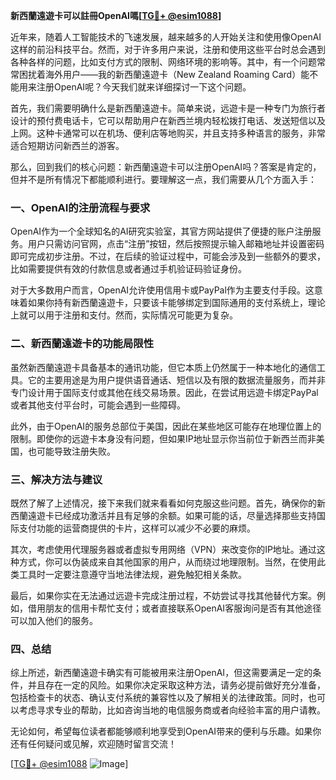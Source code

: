 **新西蘭遠遊卡可以註冊OpenAI嗎[[TG💪+ @esim1088](https://t.me/s/esim1088)]**

近年来，随着人工智能技术的飞速发展，越来越多的人开始关注和使用像OpenAI这样的前沿科技平台。然而，对于许多用户来说，注册和使用这些平台时总会遇到各种各样的问题，比如支付方式的限制、网络环境的影响等。其中，有一个问题常常困扰着海外用户——我的新西蘭遠遊卡（New Zealand Roaming Card）能不能用来注册OpenAI呢？今天我们就来详细探讨一下这个问题。

首先，我们需要明确什么是新西蘭遠遊卡。简单来说，远遊卡是一种专门为旅行者设计的预付费电话卡，它可以帮助用户在新西兰境内轻松拨打电话、发送短信以及上网。这种卡通常可以在机场、便利店等地购买，并且支持多种语言的服务，非常适合短期访问新西兰的游客。

那么，回到我们的核心问题：新西蘭遠遊卡可以注册OpenAI吗？答案是肯定的，但并不是所有情况下都能顺利进行。要理解这一点，我们需要从几个方面入手：

### 一、OpenAI的注册流程与要求

OpenAI作为一个全球知名的AI研究实验室，其官方网站提供了便捷的账户注册服务。用户只需访问官网，点击“注册”按钮，然后按照提示输入邮箱地址并设置密码即可完成初步注册。不过，在后续的验证过程中，可能会涉及到一些额外的要求，比如需要提供有效的付款信息或者通过手机验证码验证身份。

对于大多数用户而言，OpenAI允许使用信用卡或PayPal作为主要支付手段。这意味着如果你持有新西蘭遠遊卡，只要该卡能够绑定到国际通用的支付系统上，理论上就可以用于注册和支付。然而，实际情况可能更为复杂。

### 二、新西蘭遠遊卡的功能局限性

虽然新西蘭遠遊卡具备基本的通讯功能，但它本质上仍然属于一种本地化的通信工具。它的主要用途是为用户提供语音通话、短信以及有限的数据流量服务，而并非专门设计用于国际支付或其他在线交易场景。因此，在尝试用远遊卡绑定PayPal或者其他支付平台时，可能会遇到一些障碍。

此外，由于OpenAI的服务总部位于美国，因此在某些地区可能存在地理位置上的限制。即使你的远遊卡本身没有问题，但如果IP地址显示你当前位于新西兰而非美国，也可能导致注册失败。

### 三、解决方法与建议

既然了解了上述情况，接下来我们就来看看如何克服这些问题。首先，确保你的新西蘭遠遊卡已经成功激活并且有足够的余额。如果可能的话，尽量选择那些支持国际支付功能的运营商提供的卡片，这样可以减少不必要的麻烦。

其次，考虑使用代理服务器或者虚拟专用网络（VPN）来改变你的IP地址。通过这种方式，你可以伪装成来自其他国家的用户，从而绕过地理限制。当然，在使用此类工具时一定要注意遵守当地法律法规，避免触犯相关条款。

最后，如果你实在无法通过远遊卡完成注册过程，不妨尝试寻找其他替代方案。例如，借用朋友的信用卡帮忙支付；或者直接联系OpenAI客服询问是否有其他途径可以加入他们的服务。

### 四、总结

综上所述，新西蘭遠遊卡确实有可能被用来注册OpenAI，但这需要满足一定的条件，并且存在一定的风险。如果你决定采取这种方法，请务必提前做好充分准备，包括检查卡的状态、确认支付系统的兼容性以及了解相关的法律政策。同时，也可以考虑寻求专业的帮助，比如咨询当地的电信服务商或者向经验丰富的用户请教。

无论如何，希望每位读者都能够顺利地享受到OpenAI带来的便利与乐趣。如果你还有任何疑问或见解，欢迎随时留言交流！

[[TG💪+ @esim1088](https://t.me/s/esim1088) ![Image](https://i.postimg.cc/4NQfJmqS/Snipaste-2025-05-13-00-14-12.png)]